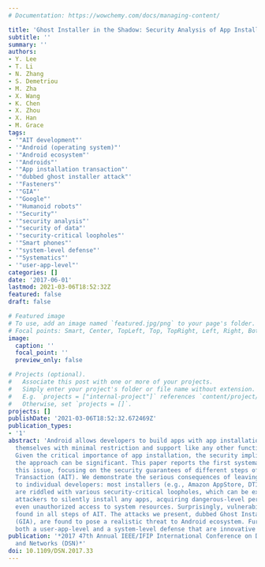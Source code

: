```yaml
---
# Documentation: https://wowchemy.com/docs/managing-content/

title: 'Ghost Installer in the Shadow: Security Analysis of App Installation on Android'
subtitle: ''
summary: ''
authors:
- Y. Lee
- T. Li
- N. Zhang
- S. Demetriou
- M. Zha
- X. Wang
- K. Chen
- X. Zhou
- X. Han
- M. Grace
tags:
- '"AIT development"'
- '"Android (operating system)"'
- '"Android ecosystem"'
- '"Androids"'
- '"App installation transaction"'
- '"dubbed ghost installer attack"'
- '"Fasteners"'
- '"GIA"'
- '"Google"'
- '"Humanoid robots"'
- '"Security"'
- '"security analysis"'
- '"security of data"'
- '"security-critical loopholes"'
- '"Smart phones"'
- '"system-level defense"'
- '"Systematics"'
- '"user-app-level"'
categories: []
date: '2017-06-01'
lastmod: 2021-03-06T18:52:32Z
featured: false
draft: false

# Featured image
# To use, add an image named `featured.jpg/png` to your page's folder.
# Focal points: Smart, Center, TopLeft, Top, TopRight, Left, Right, BottomLeft, Bottom, BottomRight.
image:
  caption: ''
  focal_point: ''
  preview_only: false

# Projects (optional).
#   Associate this post with one or more of your projects.
#   Simply enter your project's folder or file name without extension.
#   E.g. `projects = ["internal-project"]` references `content/project/deep-learning/index.md`.
#   Otherwise, set `projects = []`.
projects: []
publishDate: '2021-03-06T18:52:32.672469Z'
publication_types:
- '1'
abstract: 'Android allows developers to build apps with app installation functionality
  themselves with minimal restriction and support like any other functionalities.
  Given the critical importance of app installation, the security implications of
  the approach can be significant. This paper reports the first systematic study on
  this issue, focusing on the security guarantees of different steps of the App Installation
  Transaction (AIT). We demonstrate the serious consequences of leaving AIT development
  to individual developers: most installers (e.g., Amazon AppStore, DTIgnite, Baidu)
  are riddled with various security-critical loopholes, which can be exploited by
  attackers to silently install any apps, acquiring dangerous-level permissions or
  even unauthorized access to system resources. Surprisingly, vulnerabilities were
  found in all steps of AIT. The attacks we present, dubbed Ghost Installer Attack
  (GIA), are found to pose a realistic threat to Android ecosystem. Further, we developed
  both a user-app-level and a system-level defense that are innovative and practical.'
publication: '*2017 47th Annual IEEE/IFIP International Conference on Dependable Systems
  and Networks (DSN)*'
doi: 10.1109/DSN.2017.33
---
```

